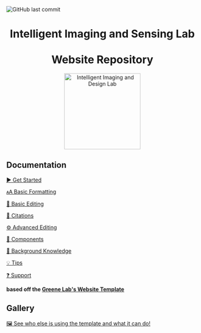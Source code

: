 ![GitHub last commit](https://img.shields.io/github/last-commit/greenelab/lab-website-template)

<h1 align="center">Intelligent Imaging and Sensing Lab <br></br> Website Repository</h1>
<p align="center">
<img height="200" src="https://github.com/NicoDeshler/I2SL-Website/blob/main/favicons/share-thumbnail.png?raw=true" alt="Intelligent Imaging and Design Lab">
</p>

## Documentation

[▶️ Get Started](https://github.com/greenelab/lab-website-template/wiki/Get-Started)

[🗚 Basic Formatting](https://github.com/greenelab/lab-website-template/wiki/Basic-Formatting)

[📝 Basic Editing](https://github.com/greenelab/lab-website-template/wiki/Basic-Editing)

[🤖 Citations](https://github.com/greenelab/lab-website-template/wiki/Citations)

[⚙️ Advanced Editing](https://github.com/greenelab/lab-website-template/wiki/Advanced-Editing)

[🧱 Components](https://github.com/greenelab/lab-website-template/wiki/Components)

[🧠 Background Knowledge](https://github.com/greenelab/lab-website-template/wiki/Background-Knowledge)

[💡 Tips](https://github.com/greenelab/lab-website-template/wiki/Tips)

[❓ Support](https://github.com/greenelab/lab-website-template/wiki/Support)


**based off the [Greene Lab's Website Template](https://github.com/greenelab/lab-website-template)**

## Gallery

[🖼️ See who else is using the template and what it can do!](https://github.com/greenelab/lab-website-template/wiki/Gallery)
